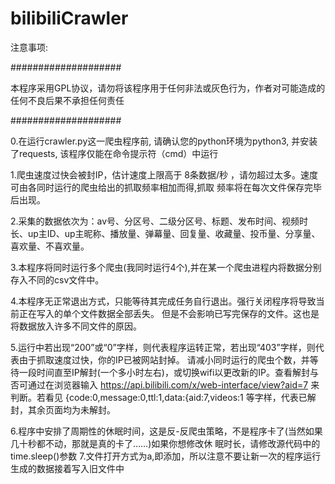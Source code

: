 # bilibiliCrawler
注意事项:

####################

本程序采用GPL协议，请勿将该程序用于任何非法或灰色行为，作者对可能造成的任何不良后果不承担任何责任

####################

0.在运行crawler.py这一爬虫程序前, 请确认您的python环境为python3, 并安装了requests, 该程序仅能在命令提示符（cmd）中运行

1.爬虫速度过快会被封IP，估计速度上限高于 8条数据/秒 ，请勿超过太多。速度可由各同时运行的爬虫给出的抓取频率相加而得,抓取 频率将在每次文件保存完毕后出现。

2.采集的数据依次为：av号、分区号、二级分区号、标题、发布时间、视频时长、up主ID、up主昵称、播放量、弹幕量、回复量、收藏量、投币量、分享量、喜欢量、不喜欢量。

3.本程序将同时运行多个爬虫(我同时运行4个),并在某一个爬虫进程内将数据分别存入不同的csv文件中。

4.本程序无正常退出方式，只能等待其完成任务自行退出。强行关闭程序将导致当前正在写入的单个文件数据全部丢失。
但是不会影响已写完保存的文件。这也是将数据放入许多不同文件的原因。

5.运行中若出现“200”或“0”字样，则代表程序运转正常，若出现“403”字样，则代表由于抓取速度过快，你的IP已被网站封掉。
请减小同时运行的爬虫个数，并等待一段时间直至IP解封(一个多小时左右)，或切换wifi以更改新的IP。查看解封与否可通过在浏览器输入   https://api.bilibili.com/x/web-interface/view?aid=7  来判断。若看见   {code:0,message:0,ttl:1,data:{aid:7,videos:1    等字样，代表已解封，其余页面均为未解封。

6.程序中安排了周期性的休眠时间，这是反-反爬虫策略，不是程序卡了(当然如果几十秒都不动，那就是真的卡了……)如果你想修改休 眠时长，请修改源代码中的time.sleep()参数
7.文件打开方式为a,即添加，所以注意不要让新一次的程序运行生成的数据接着写入旧文件中
